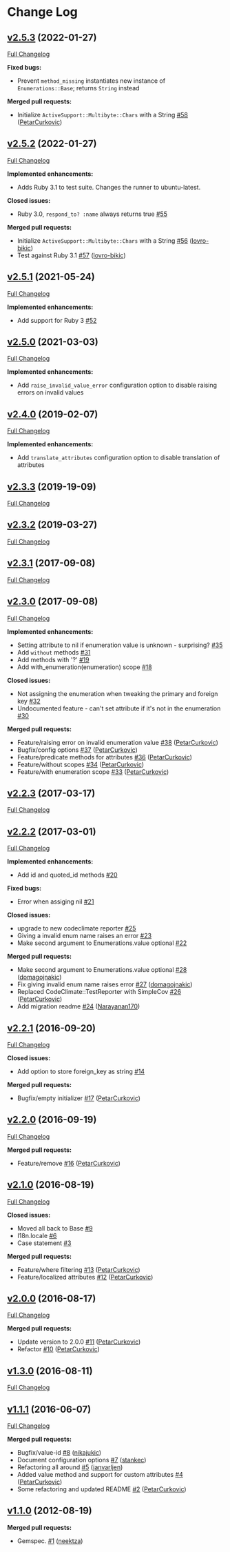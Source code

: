 # Change Log

## [v2.5.3](https://github.com/infinum/enumerations/tree/v2.5.3) (2022-01-27)
[Full Changelog](https://github.com/infinum/enumerations/compare/v2.5.2...v2.5.3)

**Fixed bugs:**

- Prevent `method_missing` instantiates new instance of `Enumerations::Base`; returns `String` instead

**Merged pull requests:**

- Initialize `ActiveSupport::Multibyte::Chars` with a String [\#58](https://github.com/infinum/enumerations/pull/58) ([PetarCurkovic](https://github.com/PetarCurkovic))

## [v2.5.2](https://github.com/infinum/enumerations/tree/v2.5.2) (2022-01-27)
[Full Changelog](https://github.com/infinum/enumerations/compare/v2.5.1...v2.5.2)

**Implemented enhancements:**

- Adds Ruby 3.1 to test suite. Changes the runner to ubuntu-latest.

**Closed issues:**

- Ruby 3.0, `respond_to? :name` always returns true [\#55](https://github.com/infinum/enumerations/issues/55)

**Merged pull requests:**

- Initialize `ActiveSupport::Multibyte::Chars` with a String [\#56](https://github.com/infinum/enumerations/pull/56) ([lovro-bikic](https://github.com/lovro-bikic))
- Test against Ruby 3.1 [\#57](https://github.com/infinum/enumerations/pull/57) ([lovro-bikic](https://github.com/lovro-bikic))

## [v2.5.1](https://github.com/infinum/enumerations/tree/v2.5.1) (2021-05-24)
[Full Changelog](https://github.com/infinum/enumerations/compare/v2.5.0...v2.5.1)

**Implemented enhancements:**

- Add support for Ruby 3 [\#52](https://github.com/infinum/enumerations/issues/52)

## [v2.5.0](https://github.com/infinum/enumerations/tree/v2.5.0) (2021-03-03)
[Full Changelog](https://github.com/infinum/enumerations/compare/v2.4.0...v2.5.0)

**Implemented enhancements:**

- Add `raise_invalid_value_error` configuration option to disable raising errors on invalid values

## [v2.4.0](https://github.com/infinum/enumerations/tree/v2.4.0) (2019-02-07)
[Full Changelog](https://github.com/infinum/enumerations/compare/v2.3.3...v2.4.0)

**Implemented enhancements:**

- Add `translate_attributes` configuration option to disable translation of attributes

## [v2.3.3](https://github.com/infinum/enumerations/tree/v2.3.1) (2019-19-09)
[Full Changelog](https://github.com/infinum/enumerations/compare/v2.3.2...v2.3.3)

## [v2.3.2](https://github.com/infinum/enumerations/tree/v2.3.1) (2019-03-27)
[Full Changelog](https://github.com/infinum/enumerations/compare/v2.3.1...v2.3.2)

## [v2.3.1](https://github.com/infinum/enumerations/tree/v2.3.1) (2017-09-08)
[Full Changelog](https://github.com/infinum/enumerations/compare/v2.3.0...v2.3.1)

## [v2.3.0](https://github.com/infinum/enumerations/tree/v2.3.0) (2017-09-08)
[Full Changelog](https://github.com/infinum/enumerations/compare/v2.2.3...v2.3.0)

**Implemented enhancements:**

- Setting attribute to nil if enumeration value is unknown - surprising? [\#35](https://github.com/infinum/enumerations/issues/35)
- Add `without` methods [\#31](https://github.com/infinum/enumerations/issues/31)
- Add methods with '?' [\#19](https://github.com/infinum/enumerations/issues/19)
- Add with\_enumeration\(enumeration\) scope [\#18](https://github.com/infinum/enumerations/issues/18)

**Closed issues:**

- Not assigning the enumeration when tweaking the primary and foreign key [\#32](https://github.com/infinum/enumerations/issues/32)
- Undocumented feature - can't set attribute if it's not in the enumeration [\#30](https://github.com/infinum/enumerations/issues/30)

**Merged pull requests:**

- Feature/raising error on invalid enumeration value [\#38](https://github.com/infinum/enumerations/pull/38) ([PetarCurkovic](https://github.com/PetarCurkovic))
- Bugfix/config options [\#37](https://github.com/infinum/enumerations/pull/37) ([PetarCurkovic](https://github.com/PetarCurkovic))
- Feature/predicate methods for attributes [\#36](https://github.com/infinum/enumerations/pull/36) ([PetarCurkovic](https://github.com/PetarCurkovic))
- Feature/without scopes [\#34](https://github.com/infinum/enumerations/pull/34) ([PetarCurkovic](https://github.com/PetarCurkovic))
- Feature/with enumeration scope [\#33](https://github.com/infinum/enumerations/pull/33) ([PetarCurkovic](https://github.com/PetarCurkovic))

## [v2.2.3](https://github.com/infinum/enumerations/tree/v2.2.3) (2017-03-17)
[Full Changelog](https://github.com/infinum/enumerations/compare/v2.2.2...v2.2.3)

## [v2.2.2](https://github.com/infinum/enumerations/tree/v2.2.2) (2017-03-01)
[Full Changelog](https://github.com/infinum/enumerations/compare/v2.2.1...v2.2.2)

**Implemented enhancements:**

- Add id and quoted\_id methods [\#20](https://github.com/infinum/enumerations/issues/20)

**Fixed bugs:**

- Error when assiging nil [\#21](https://github.com/infinum/enumerations/issues/21)

**Closed issues:**

- upgrade to new codeclimate reporter [\#25](https://github.com/infinum/enumerations/issues/25)
- Giving a invalid enum name raises an error [\#23](https://github.com/infinum/enumerations/issues/23)
- Make second argument to Enumerations.value optional [\#22](https://github.com/infinum/enumerations/issues/22)

**Merged pull requests:**

- Make second argument to Enumerations.value optional [\#28](https://github.com/infinum/enumerations/pull/28) ([domagojnakic](https://github.com/domagojnakic))
- Fix giving invalid enum name raises error [\#27](https://github.com/infinum/enumerations/pull/27) ([domagojnakic](https://github.com/domagojnakic))
- Replaced CodeClimate::TestReporter with SimpleCov [\#26](https://github.com/infinum/enumerations/pull/26) ([PetarCurkovic](https://github.com/PetarCurkovic))
- Add migration readme [\#24](https://github.com/infinum/enumerations/pull/24) ([Narayanan170](https://github.com/Narayanan170))

## [v2.2.1](https://github.com/infinum/enumerations/tree/v2.2.1) (2016-09-20)
[Full Changelog](https://github.com/infinum/enumerations/compare/v2.2.0...v2.2.1)

**Closed issues:**

- Add option to store foreign\_key as string [\#14](https://github.com/infinum/enumerations/issues/14)

**Merged pull requests:**

- Bugfix/empty initializer [\#17](https://github.com/infinum/enumerations/pull/17) ([PetarCurkovic](https://github.com/PetarCurkovic))

## [v2.2.0](https://github.com/infinum/enumerations/tree/v2.2.0) (2016-09-19)
[Full Changelog](https://github.com/infinum/enumerations/compare/v2.1.0...v2.2.0)

**Merged pull requests:**

- Feature/remove [\#16](https://github.com/infinum/enumerations/pull/16) ([PetarCurkovic](https://github.com/PetarCurkovic))

## [v2.1.0](https://github.com/infinum/enumerations/tree/v2.1.0) (2016-08-19)
[Full Changelog](https://github.com/infinum/enumerations/compare/v2.0.0...v2.1.0)

**Closed issues:**

- Moved all back to Base [\#9](https://github.com/infinum/enumerations/issues/9)
- I18n.locale [\#6](https://github.com/infinum/enumerations/issues/6)
- Case statement [\#3](https://github.com/infinum/enumerations/issues/3)

**Merged pull requests:**

- Feature/where filtering [\#13](https://github.com/infinum/enumerations/pull/13) ([PetarCurkovic](https://github.com/PetarCurkovic))
- Feature/localized attributes [\#12](https://github.com/infinum/enumerations/pull/12) ([PetarCurkovic](https://github.com/PetarCurkovic))

## [v2.0.0](https://github.com/infinum/enumerations/tree/v2.0.0) (2016-08-17)
[Full Changelog](https://github.com/infinum/enumerations/compare/v1.3.0...v2.0.0)

**Merged pull requests:**

- Update version to 2.0.0 [\#11](https://github.com/infinum/enumerations/pull/11) ([PetarCurkovic](https://github.com/PetarCurkovic))
- Refactor [\#10](https://github.com/infinum/enumerations/pull/10) ([PetarCurkovic](https://github.com/PetarCurkovic))

## [v1.3.0](https://github.com/infinum/enumerations/tree/v1.3.0) (2016-08-11)
[Full Changelog](https://github.com/infinum/enumerations/compare/v1.1.1...v1.3.0)

## [v1.1.1](https://github.com/infinum/enumerations/tree/v1.1.1) (2016-06-07)
[Full Changelog](https://github.com/infinum/enumerations/compare/v1.1.0...v1.1.1)

**Merged pull requests:**

- Bugfix/value-id [\#8](https://github.com/infinum/enumerations/pull/8) ([nikajukic](https://github.com/nikajukic))
- Document configuration options [\#7](https://github.com/infinum/enumerations/pull/7) ([stankec](https://github.com/stankec))
- Refactoring all around [\#5](https://github.com/infinum/enumerations/pull/5) ([janvarljen](https://github.com/janvarljen))
- Added value method and support for custom attributes [\#4](https://github.com/infinum/enumerations/pull/4) ([PetarCurkovic](https://github.com/PetarCurkovic))
- Some refactoring and updated README [\#2](https://github.com/infinum/enumerations/pull/2) ([PetarCurkovic](https://github.com/PetarCurkovic))

## [v1.1.0](https://github.com/infinum/enumerations/tree/v1.1.0) (2012-08-19)
**Merged pull requests:**

- Gemspec. [\#1](https://github.com/infinum/enumerations/pull/1) ([neektza](https://github.com/neektza))
